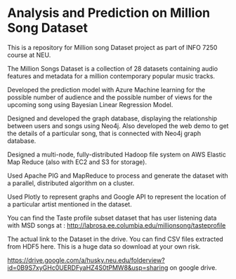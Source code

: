 # Analysis and Prediction on Million Song Dataset
This is a repository for Million song Dataset project as part of INFO 7250 course at NEU.

The Million Songs Dataset is a collection of 28 datasets containing audio features and metadata for a million contemporary popular music tracks. 

Developed the prediction model with Azure Machine learning for the possible number of audience and the possible number of views for the upcoming song using Bayesian Linear Regression Model.

Designed and developed the graph database, displaying the relationship between users and songs using Neo4j. Also developed the web demo to get the details of a particular song, that is connected with Neo4j graph database.

Designed a multi-node, fully-distributed Hadoop file system on AWS Elastic Map Reduce (also with EC2 and S3 for storage).

Used Apache PIG and MapReduce to process and generate the dataset with a parallel, distributed algorithm on a cluster.

Used Plotly to represent graphs and Google API to represent the location of a particular artist mentioned in the dataset.

You can find the Taste profile subset dataset that has user listening data with MSD songs at : http://labrosa.ee.columbia.edu/millionsong/tasteprofile

The actual link to the Dataset in the drive. You can find CSV files extracted from HDF5 here. This is a huge data so download at your own risk.

https://drive.google.com/a/husky.neu.edu/folderview?id=0B9S7xyGHc0UERDFyaHZ4S0tPMW8&usp=sharing on google drive.

